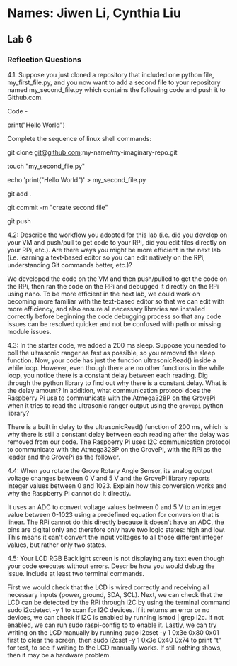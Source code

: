 # Names: Jiwen Li, Cynthia Liu
## Lab 6
### Reflection Questions

4.1: Suppose you just cloned a repository that included one python file, my_first_file.py, and you now want to add a second file to your repository named my_second_file.py which contains the following code and push it to Github.com.

Code -

print("Hello World")

Complete the sequence of linux shell commands:

git clone git@github.com:my-name/my-imaginary-repo.git

touch "my_second_file.py"

echo 'print("Hello World")' > my_second_file.py

git add .

git commit -m "create second file"

git push


4.2: Describe the workflow you adopted for this lab (i.e. did you develop on your VM and push/pull to get code to your RPi, did you edit files directly on your RPi, etc.). Are there ways you might be more efficient in the next lab (i.e. learning a text-based editor so you can edit natively on the RPi, understanding Git commands better, etc.)?

We developed the code on the VM and then push/pulled to get the code on the RPi, then ran the code on the RPi and debugged it directly on the RPi using nano. To be more efficient in the next lab, we could work on becoming more familiar with the text-based editor so that we can edit with more efficiency, and also ensure all necessary libraries are installed correctly before beginning the code debugging process so that any code issues can be resolved quicker and not be confused with path or missing module issues.

4.3: In the starter code, we added a 200 ms sleep. Suppose you needed to poll the ultrasonic ranger as fast as possible, so you removed the sleep function. Now, your code has just the function ultrasonicRead() inside a while loop. However, even though there are no other functions in the while loop, you notice there is a constant delay between each reading. Dig through the python library to find out why there is a constant delay. What is the delay amount? In addition, what communication protocol does the Raspberry Pi use to communicate with the Atmega328P on the GrovePi when it tries to read the ultrasonic ranger output using the `grovepi` python library?

There is a built in delay to the ultrasonicRead() function of 200 ms, which is why there is still a constant delay between each reading after the delay was removed from our code. The Raspberry Pi uses I2C communication protocol to communicate with the Atmega328P on the GrovePi, with the RPi as the leader and the GrovePi as the follower.

4.4: When you rotate the Grove Rotary Angle Sensor, its analog output voltage changes between 0 V and 5 V and the GrovePi library reports integer values between 0 and 1023. Explain how this conversion works and why the Raspberry Pi cannot do it directly.

It uses an ADC to convert voltage values between 0 and 5 V to an integer value between 0-1023 using a predefined equation for conversion that is linear. The RPi cannot do this directly because it doesn't have an ADC, the pins are digital only and therefore only have two logic states: high and low. This means it can't convert the input voltages to all those different integer values, but rather only two states.

4.5: Your LCD RGB Backlight screen is not displaying any text even though your code executes without errors. Describe how you would debug the issue. Include at least two terminal commands.

First we would check that the LCD is wired correctly and receiving all necessary inputs (power, ground, SDA, SCL). Next, we can check that the LCD can be detected by the RPi through I2C by using the terminal command sudo i2cdetect -y 1 to scan for I2C devices. If it returns an error or no devices, we can check if I2C is enabled by running lsmod | grep i2c. If not enabled, we can run sudo raspi-config to to enable it. Lastly, we can try writing on the LCD manually by running sudo i2cset -y 1 0x3e 0x80 0x01 first to clear the screen, then sudo i2cset -y 1 0x3e 0x40 0x74 to print "t" for test, to see if writing to the LCD manually works. If still nothing shows, then it may be a hardware problem.
